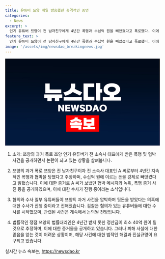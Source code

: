 ```yaml
---
title: 유튜버 쯔양 매일 방송했던 충격적인 증언
categories:
  - News
excerpt: >
  인기 유튜버 쯔양이 전 남자친구에게 4년간 폭행과 수십억 원을 빼았겼다고 폭로했다. 이에 관련된 협박과 뒷돈 의혹으로 일부 유튜버들이 수사를 받는 상황이다. 과거의 폭로를 통해 쯔양이 받은 피해와 증거를 공개하며 사건을 알리고 있다. A 씨의 사망으로 공소권 종결된 상황에서 쯔양이 현재의 상황을 알리며 논란이 일고 있다. (150자)
feature_text: >
  인기 유튜버 쯔양이 전 남자친구에게 4년간 폭행과 수십억 원을 빼았겼다고 폭로했다. 이에 관련된 협박과 뒷돈 의혹으로 일부 유튜버들이 수사를 받는 상황이다. 과거의 폭로를 통해 쯔양이 받은 피해와 증거를 공개하며 사건을 알리고 있다. A 씨의 사망으로 공소권 종결된 상황에서 쯔양이 현재의 상황을 알리며 논란이 일고 있다. (150자)
image: '/assets/img/newsdao_breakingnews.jpg'
---
```


<p><img src="/assets/img/newsdao_breakingnews.jpg" alt="bookingtag 속보" /></p>

<ol>
<li><p>소개: 쯔양의 과거 폭로
쯔양 인기 유튜버가 전 소속사 대표에게 받은 폭행 및 협박 사건을 공개하면서 논란이 되고 있는 상황을 살펴봅니다.</p></li>
<li><p>쯔양의 과거 폭로
쯔양은 전 남자친구이자 전 소속사 대표인 A 씨로부터 4년간 지속적인 폭행과 협박을 당했다고 주장하며, 수십억 원에 이르는 돈을 강제로 빼앗겼다고 밝혔습니다. 이에 대한 증거로 A 씨가 보냈던 협박 메시지와 녹취, 폭행 증거 사진 등을 공개하였으며, 이에 대한 수사가 진행 중이라는 소식입니다.</p></li>
<li><p>혐의와 수사
일부 유튜버들이 쯔양의 과거 사건을 압박하며 뒷돈을 받았다는 의혹에 대한 수사가 진행 중이라고 전해졌습니다. 검찰은 혐의가 있는 유튜버들에 대한 수사를 시작했으며, 관련된 사건은 계속해서 논의될 전망입니다.</p></li>
<li><p>법률적인 쟁점
쯔양의 법률대리인은 4년간 받지 못한 정산금이 최소 40억 원이 될 것으로 추정하며, 이에 대한 증거물을 공개하고 있습니다. 그러나 피해 사실에 대한 믿음을 얻는 것이 어려운 상황이며, 해당 사건에 대한 법적인 해결과 진실규명이 요구되고 있습니다.</p></li>
</ol>
실시간 뉴스 속보는, <a href="https://newsdao.kr" rel="dofollow">https://newsdao.kr</a>


